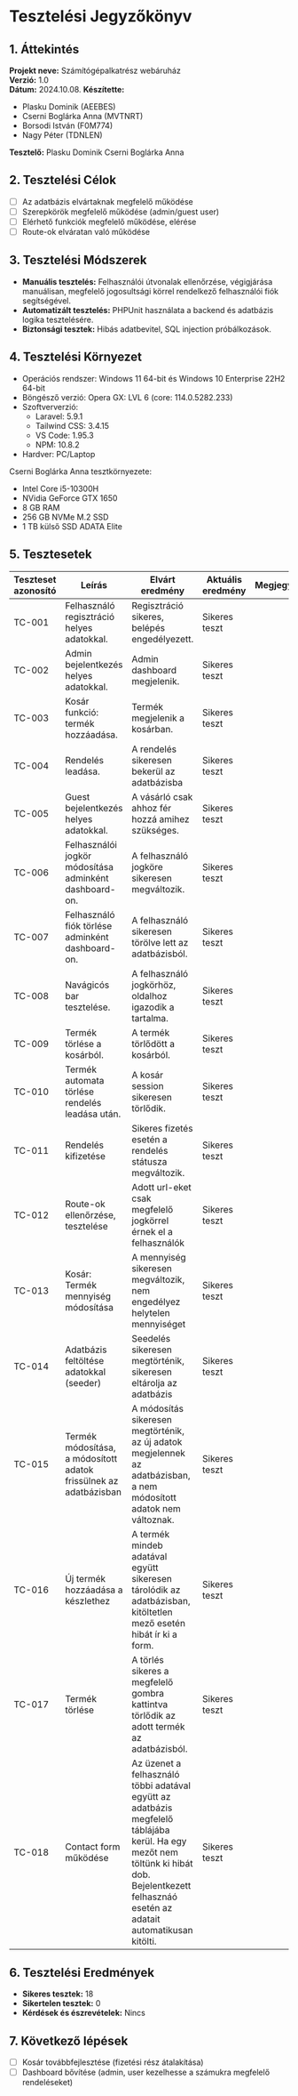 # Tesztelési Jegyzőkönyv

## 1. Áttekintés

**Projekt neve:** Számítógépalkatrész webáruház  
**Verzió:** 1.0  
**Dátum:** 2024.10.08.
**Készítette:** 

+ Plasku Dominik (AEEBES)
+ Cserni Boglárka Anna (MVTNRT)
+ Borsodi István (F0M774)
+ Nagy Péter (TDNLEN)

**Tesztelő:** Plasku Dominik
              Cserni Boglárka Anna

## 2. Tesztelési Célok

- [ ] Az adatbázis elvártaknak megfelelő működése
- [ ] Szerepkörök megfelelő működése (admin/guest user)
- [ ] Elérhető funkciók megfelelő működése, elérése
- [ ] Route-ok elváratan való működése

## 3. Tesztelési Módszerek

- **Manuális tesztelés:** Felhasználói útvonalak ellenőrzése, végigjárása manuálisan, megfelelő jogosultsági körrel rendelkező felhasználói fiók segítségével.
- **Automatizált tesztelés:** PHPUnit használata a backend és adatbázis logika tesztelésére.
- **Biztonsági tesztek:** Hibás adatbevitel, SQL injection próbálkozások.

## 4. Tesztelési Környezet

- Operációs rendszer: Windows 11 64-bit
  és Windows 10 Enterprise 22H2 64-bit
- Böngésző verzió: Opera GX: LVL 6 (core: 114.0.5282.233)
- Szoftververzió: 
    - Laravel: 5.9.1
    - Tailwind CSS: 3.4.15
    - VS Code: 1.95.3
    - NPM: 10.8.2
- Hardver: PC/Laptop

Cserni Boglárka Anna tesztkörnyezete:
- Intel Core i5-10300H
- NVidia GeForce GTX 1650
- 8 GB RAM
- 256 GB NVMe M.2 SSD
- 1 TB külső SSD ADATA Elite

## 5. Tesztesetek

| Teszteset azonosító | Leírás                                                  | Elvárt eredmény                                                           | Aktuális eredmény | Megjegyzések  |
|---------------------|---------------------------------------------------------|---------------------------------------------------------------------------|-------------------|---------------|
| TC-001              | Felhasználó regisztráció helyes adatokkal.              | Regisztráció sikeres, belépés engedélyezett.                              | Sikeres teszt     |               |
| TC-002              | Admin bejelentkezés helyes adatokkal.                   | Admin dashboard megjelenik.                                               | Sikeres teszt     |               |
| TC-003              | Kosár funkció: termék hozzáadása.                       | Termék megjelenik a kosárban.                                             | Sikeres teszt     |               | 
| TC-004              | Rendelés leadása.                                       | A rendelés sikeresen bekerül az adatbázisba                               | Sikeres teszt     |               | 
| TC-005              | Guest bejelentkezés helyes adatokkal.                   | A vásárló csak ahhoz fér hozzá amihez szükséges.                          | Sikeres teszt     |               | 
| TC-006              | Felhasználói jogkör módosítása adminként dashboard-on.  | A felhasználó jogköre sikeresen megváltozik.                              | Sikeres teszt     |               |
| TC-007              | Felhasználó fiók törlése adminként dashboard-on.        | A felhasználó sikeresen törölve lett az adatbázisból.                     | Sikeres teszt     |               |
| TC-008              | Navágicós bar tesztelése.                               | A felhasználó jogkörhöz, oldalhoz igazodik a tartalma.                    | Sikeres teszt     |               |
| TC-009              | Termék törlése a kosárból.                              | A termék törlődött a kosárból.                                            | Sikeres teszt     |               |
| TC-010              | Termék automata törlése rendelés leadása után.          | A kosár session sikeresen törlődik.                                       | Sikeres teszt     |               |
| TC-011              | Rendelés kifizetése                                     | Sikeres fizetés esetén a rendelés státusza megváltozik.                   | Sikeres teszt     |               |
| TC-012              | Route-ok ellenőrzése, tesztelése                        | Adott url-eket csak megfelelő jogkörrel érnek el a felhasználók           | Sikeres teszt     |               | 
| TC-013              | Kosár: Termék mennyiség módosítása                      | A mennyiség sikeresen megváltozik, nem engedélyez helytelen mennyiséget   | Sikeres teszt     |               | 
| TC-014              | Adatbázis feltöltése adatokkal (seeder)                 | Seedelés sikeresen megtörténik, sikeresen eltárolja az adatbázis          | Sikeres teszt     |               |
| TC-015              | Termék módosítása, a módosított adatok frissülnek az adatbázisban                | A módosítás sikeresen megtörténik, az új adatok megjelennek az adatbázisban, a nem módosított adatok nem változnak.          | Sikeres teszt     |               |
| TC-016              | Új termék hozzáadása a készlethez                | A termék mindeb adatával együtt sikeresen tárolódik az adatbázisban, kitöltetlen mező esetén hibát ír ki a form.        | Sikeres teszt     |               |
| TC-017              | Termék törlése                 | A törlés sikeres a megfelelő gombra kattintva törlődik az adott termék az adatbázisból.       | Sikeres teszt     |               |
| TC-018              | Contact form működése                 | Az üzenet a felhasználó többi adatával együtt az adatbázis megfelelő táblájába kerül. Ha egy mezőt nem töltünk ki hibát dob. Bejelentkezett felhasznáó esetén az adatait automatikusan kitölti.          | Sikeres teszt     |               |

## 6. Tesztelési Eredmények

- **Sikeres tesztek:** 18
- **Sikertelen tesztek:** 0  
- **Kérdések és észrevételek:** Nincs 

## 7. Következő lépések

- [ ] Kosár továbbfejlesztése (fizetési rész átalakítása)
- [ ] Dashboard bővítése (admin, user kezelhesse a számukra megfelelő rendeléseket)
